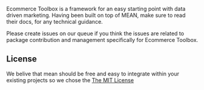 Ecommerce Toolbox is a framework for an easy starting point with data driven marketing. Having been built on top of MEAN, make sure to read their docs, for any technical guidance.

Please create issues on our queue if you think the issues are related to package contribution and management specifically for Ecommerce Toolbox.

## License
We belive that mean should be free and easy to integrate within your existing projects so we chose the [The MIT License](http://opensource.org/licenses/MIT)
